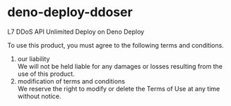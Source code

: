 # deno-deploy-ddoser
L7 DDoS API Unlimited Deploy on Deno Deploy

To use this product, you must agree to the following terms and conditions.

1. our liability  
We will not be held liable for any damages or losses resulting from the use of this product.    
2. modification of terms and conditions  
We reserve the right to modify or delete the Terms of Use at any time without notice.  
